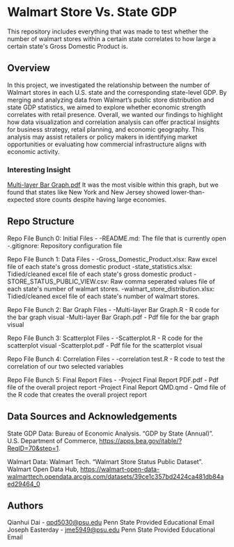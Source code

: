 # Walmart Store Vs. State GDP

This repository includes everything that was made to test whether the number of walmart stores within a certain state correlates to how large a certain state's Gross Domestic Product is.

## Overview

In this project, we investigated the relationship between the number of Walmart stores in each U.S. state and the corresponding state-level GDP. By merging and analyzing data from Walmart’s public store distribution and state GDP statistics, we aimed to explore whether economic strength correlates with retail presence. Overall, we wanted our findings to highlight how data visualization and correlation analysis can offer practical insights for business strategy, retail planning, and economic geography. This analysis may assist retailers or policy makers in identifying market opportunities or evaluating how commercial infrastructure aligns with economic activity.

### Interesting Insight

[Multi-layer Bar Graph.pdf](https://github.com/user-attachments/files/20007602/Multi-layer.Bar.Graph.pdf)
It was the most visible within this graph, but we found that states like New York and New Jersey showed lower-than-expected store counts despite having large economies.

## Repo Structure

Repo File Bunch 0: Initial Files -
-README.md: The file that is currently open
-.gitignore: Repository configuration file

Repo File Bunch 1: Data Files -
-Gross_Domestic_Product.xlsx: Raw excel file of each state's gross domestic product
-state_statistics.xlsx: Tidied/cleaned excel file of each state's gross domestic product
-STORE_STATUS_PUBLIC_VIEW.csv: Raw comma seperated values file of each state's number of walmart stores.
-walmart_store_distribution.xlsx: Tidied/cleaned excel file of each state's number of walmart stores.

Repo File Bunch 2: Bar Graph Files -
-Multi-layer Bar Graph.R - R code for the bar graph visual
-Multi-layer Bar Graph.pdf - Pdf file for the bar graph visual

Repo File Bunch 3: Scatterplot Files -
-Scatterplot.R - R code for the scatterplot visual
-Scatterplot.pdf - Pdf file for the scatterplot visual

Repo File Bunch 4: Correlation Files -
-correlation test.R - R code to test the correlation of our two selected variables

Repo File Bunch 5: Final Report Files -
-Project Final Report PDF.pdf - Pdf file of the overall project report
-Project Final Report QMD.qmd - Qmd file of the R code that creates the overall project report

## Data Sources and Acknowledgements

State GDP Data:
Bureau of Economic Analysis. “GDP by State (Annual)”. U.S. Department of Commerce, https://apps.bea.gov/itable/?ReqID=70&step=1.

Walmart Data:
Walmart Tech. “Walmart Store Status Public Dataset”. Walmart Open Data Hub, https://walmart-open-data-walmarttech.opendata.arcgis.com/datasets/39ce1c357bd2424ca481db84aed29464_0

## Authors

Qianhui Dai - qpd5030@psu.edu Penn State Provided Educational Email
Joseph Easterday - jme5949@psu.edu Penn State Provided Educational Email
